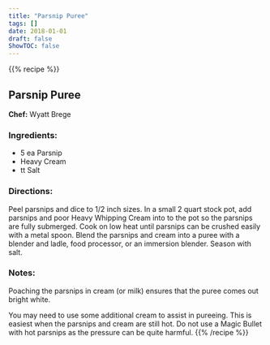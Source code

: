 ```yaml
---
title: "Parsnip Puree"
tags: []
date: 2018-01-01
draft: false
ShowTOC: false
---
```


{{% recipe %}}

## Parsnip Puree

**Chef:** Wyatt Brege



### Ingredients:

-   5 ea Parsnip
-   Heavy Cream
-   tt Salt

### Directions: 

Peel parsnips and dice to 1/2 inch sizes.
In a small 2 quart stock pot, add parsnips and poor Heavy Whipping Cream
into to the pot so the parsnips are fully submerged.
Cook on low heat until parsnips can be crushed easily with a metal
spoon.
Blend the parsnips and cream into a puree with a blender and ladle, food
processor, or an immersion blender.
Season with salt.

### Notes: 

Poaching the parsnips in cream (or milk) ensures that the puree comes
out bright white.

You may need to use some additional cream to assist in pureeing. This is
easiest when the parsnips and cream are still hot. Do not use a Magic
Bullet with hot parsnips as the pressure can be quite harmful.
{{% /recipe %}}

